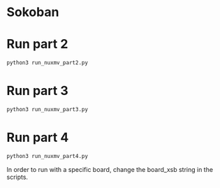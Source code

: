 # Sokoban
# Run part 2
```bash
python3 run_nuxmv_part2.py
```
# Run part 3
```bash
python3 run_nuxmv_part3.py
```
# Run part 4
```bash
python3 run_nuxmv_part4.py
```
In order to run with a specific board,
change the board_xsb string in the scripts.